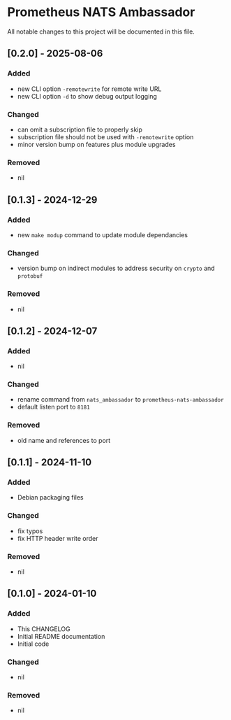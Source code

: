 # Prometheus NATS Ambassador

All notable changes to this project will be documented in this file.

## [0.2.0] - 2025-08-06
### Added

- new CLI option `-remotewrite` for remote write URL
- new CLI option `-d` to show debug output logging

### Changed
- can omit a subscription file to properly skip
- subscription file should not be used with `-remotewrite` option
- minor version bump on features plus module upgrades

### Removed
- nil

## [0.1.3] - 2024-12-29
### Added
- new `make modup` command to update module dependancies

### Changed
- version bump on indirect modules to address security on `crypto` and `protobuf`

### Removed
- nil

## [0.1.2] - 2024-12-07
### Added
- nil

### Changed
- rename command from `nats_ambassador` to `prometheus-nats-ambassador`
- default listen port to `8181`

### Removed
- old name and references to port

## [0.1.1] - 2024-11-10
### Added
- Debian packaging files

### Changed
- fix typos
- fix HTTP header write order

### Removed
- nil

## [0.1.0] - 2024-01-10
### Added
- This CHANGELOG
- Initial README documentation
- Initial code

### Changed
- nil

### Removed
- nil
